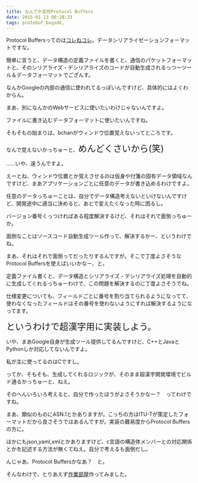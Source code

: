 ```yaml
---
title: なんでか突然Protocol Buffers
date: 2015-01-13 00:28:33
tags: protobuf_bvgsdk, 
---
```

Protocol Buffersってのは<a href="https://developers.google.com/protocol-buffers/?hl=ja" title="Google Developers: Protocol Buffers" target="_blank">コレねコレ</a>。データシリアライゼーションフォーマットですな。

簡単に言うと、データ構造の定義ファイルを書くと、通信のパケットフォーマットと、そのシリアライズ・デシリアライズのコードが自動生成されるっつーツール＆データフォーマットでござんす。

なんかGoogleの内部の通信に使われてるっぽいんですけど、具体的にはよくわからん。

まあ、別になんかのWebサービスに使いたいわけじゃないんですよ。

ファイルに書き込むデータフォーマットに使いたいんですね。

そもそもの始まりは、bchanがウィンドウ位置覚えないってところです。

なんで覚えないかっちゅーと、<span style="font-size:x-large">めんどくさいから(笑)</span>

……いや、違うんですよ。

えーとね、ウィンドウ位置とか覚えさせるのは仮身や付箋の固有データ領域なんですけど、まあアプリケーションごとに任意のデータが書き込めるわけですよ。

任意のデータっちゅーことは、自分でデータ構造考えないといけないんですけど、開発途中に適当に決めると、あとで変えたくなった時に困るし。

バージョン番号くっつければある程度解決するけど、それはそれで面倒っちゅーか。

面倒なことはソースコード自動生成ツール作って、解決するかー、というわけでね。

まあ、それはそれで面倒ってだったりするんですが。そこで丁度よさそうなProtocol Buffersを使えばいいかなー、と。

定義ファイル書くと、データ構造とシリアライズ・デシリアライズ処理を自動的に生成してくれるっちゅーわけで、この問題を解決するのに丁度よさそうでね。

仕様変更についても、フィールドごとに番号を割り当てられるようになってて、使わなくなったフィールドはその番号を使わないようにすれば解決するようになってます。

<span style="font-size:x-large">というわけで超漢字用に実装しよう。</span>

いや、まあGoogle自身が生成ツール提供してるんですけど、C++とJavaとPythonしか対応してないんですよ。

私が主に使ってるのはCですし。

ってか、そもそも、生成してくれるロジックが、そのまま超漢字開発環境でビルド通るかっちゅーと、ねえ。

そのへんいろいろ考えると、自分で作ったほうがよさそうかなー？　ってわけですね。

まあ、類似のものにASN.1とかありますが。こっちの方はITU-Tが策定したフォーマットだから良さそうではあるんですが。実装の難易度からProtocol Buffersの方に。

ほかにもjson,yaml,xmlとかありますけど、c言語の構造体メンバーとの対応関係とかを記述する方法が無くてねえ。自分で考えるも面倒だし。

んじゃあ、Protocol Buffersかなあ？　と。

そんなわけで、とりあえず<a href="http://sourceforge.jp/users/ornse01/pf/protobuf_bvgsdk/wiki/FrontPage" title="SourceForge.JP 作業部屋：protobuf_bvgsdk" target="_blank">作業部屋</a>作ってみました。